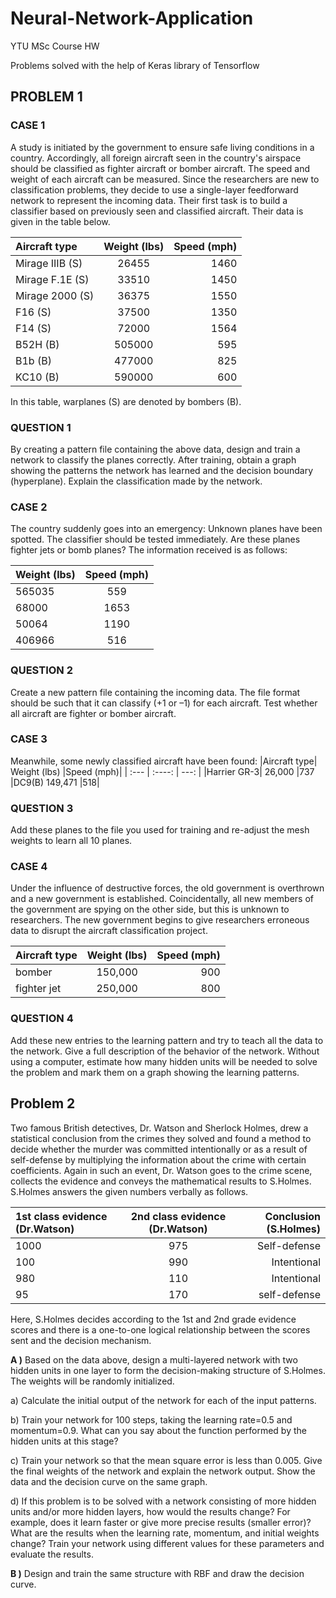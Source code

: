 # Neural-Network-Application
YTU MSc Course HW

Problems solved with the help of Keras library of Tensorflow

## PROBLEM 1

### CASE 1
A study is initiated by the government to ensure safe living conditions in a country. Accordingly, all foreign aircraft seen in the country's airspace should be classified as fighter aircraft or bomber aircraft. The speed and weight of each aircraft can be measured. Since the researchers are new to classification problems, they decide to use a single-layer feedforward network to represent the incoming data. Their first task is to build a classifier based on previously seen and classified aircraft. Their data is given in the table below.

|Aircraft type | Weight (lbs) | Speed (mph) |
| :---        |    :----:   |          ---: |
|Mirage IIIB (S) | 26455 | 1460 |
|Mirage F.1E (S) | 33510 | 1450 |
|Mirage 2000 (S) | 36375 | 1550 |
|F16 (S) | 37500 | 1350 | 
|F14 (S) | 72000 | 1564 |
|B52H (B) | 505000 | 595 |
|B1b (B) | 477000 | 825 |
|KC10 (B) | 590000 | 600 |

In this table, warplanes (S) are denoted by bombers (B).

### QUESTION 1
By creating a pattern file containing the above data, design and train a network to classify the planes correctly. After training, obtain a graph showing the patterns the network has learned and the decision boundary (hyperplane). Explain the classification made by the network.

### CASE 2
The country suddenly goes into an emergency: Unknown planes have been spotted. The classifier should be tested immediately. Are these planes fighter jets or bomb planes?
           The information received is as follows:
           
|Weight (lbs)| Speed (mph)|
| :---        |    :----:   |
|565035| 559|
|68000| 1653|
|50064| 1190|
|406966| 516|

### QUESTION 2
Create a new pattern file containing the incoming data. The file format should be such that it can classify (+1 or –1) for each aircraft. Test whether all aircraft are fighter or bomber aircraft.

### CASE 3
Meanwhile, some newly classified aircraft have been found:
|Aircraft type| Weight (lbs) |Speed (mph)|
| :---        |    :----:   |          ---: |
|Harrier GR-3| 26,000 |737
|DC9(B) 149,471 |518|

### QUESTION 3
Add these planes to the file you used for training and re-adjust the mesh weights to learn all 10 planes.

### CASE 4
Under the influence of destructive forces, the old government is overthrown and a new government is established. Coincidentally, all new members of the government are spying on the other side, but this is unknown to researchers. The new government begins to give researchers erroneous data to disrupt the aircraft classification project.

|Aircraft type| Weight (lbs)| Speed (mph)|
| :---        |    :----:   |          ---: |
|bomber| 150,000| 900|
|fighter jet| 250,000| 800|
### QUESTION 4
Add these new entries to the learning pattern and try to teach all the data to the network. Give a full description of the behavior of the network. Without using a computer, estimate how many hidden units will be needed to solve the problem and mark them on a graph showing the learning patterns.

## Problem 2
Two famous British detectives, Dr. Watson and Sherlock Holmes, drew a statistical conclusion from the crimes they solved and found a method to decide whether the murder was committed intentionally or as a result of self-defense by multiplying the information about the crime with certain coefficients. Again in such an event, Dr. Watson goes to the crime scene, collects the evidence and conveys the mathematical results to S.Holmes. S.Holmes answers the given numbers verbally as follows.
                                                            

|1st class evidence (Dr.Watson)| 2nd class evidence (Dr.Watson)| Conclusion (S.Holmes)|
| :---        |    :----:   |          ---: |
|1000| 975| Self-defense|
|100 |990| Intentional|
|980 |110| Intentional|
|95 |170 |self-defense|

Here, S.Holmes decides according to the 1st and 2nd grade evidence scores and there is a one-to-one logical relationship between the scores sent and the decision mechanism.

**A )** Based on the data above, design a multi-layered network with two hidden units in one layer to form the decision-making structure of S.Holmes. The weights will be randomly initialized. 

a) Calculate the initial output of the network for each of the input patterns.

b) Train your network for 100 steps, taking the learning rate=0.5 and momentum=0.9. What can you say about the function performed by the hidden units at this stage?

c) Train your network so that the mean square error is less than 0.005. Give the final weights of the network and explain the network output. Show the data and the decision curve on the same graph.

d) If this problem is to be solved with a network consisting of more hidden units and/or more hidden layers, how would the results change? For example, does it learn faster or give more precise results (smaller error)? What are the results when the learning rate, momentum, and initial weights change? Train your network using different values for these parameters and evaluate the results.

**B )** Design and train the same structure with RBF and draw the decision curve.
